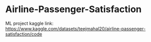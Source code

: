# Airline-Passenger-Satisfaction
ML project
kaggle link:
https://www.kaggle.com/datasets/teejmahal20/airline-passenger-satisfaction/code
